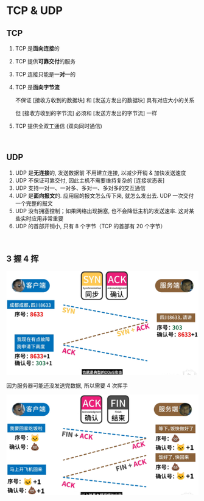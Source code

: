 # TCP & UDP

## TCP

1. TCP 是**面向连接**的

2. TCP 提供**可靠交付**的服务

3. TCP 连接只能是**一对一**的

4. TCP 是**面向字节流**

    不保证 [接收方收到的数据块] 和 [发送方发出的数据块] 具有对应大小的关系

    但 [接收方收到的字节流] 必须和 [发送方发出的字节流] 一样

5. TCP 提供全双工通信 (双向同时通信)

<br>

## UDP

1. UDP 是**无连接**的, 发送数据前 不用建立连接, 以减少开销 & 加快发送速度
2. UDP 不保证可靠交付, 因此主机不需要维持复杂的 [连接状态表]
3. UDP 支持一对一、一对多、多对一、多对多的交互通信
4. UDP 是**面向报文**的. 应用层的报文怎么传下来, 就怎么发出去. UDP 一次交付一个完整的报文
5. UDP 没有拥塞控制；如果网络出现拥塞, 也不会降低主机的发送速率. 这对某些实时应用非常重要
6. UDP 的首部开销小, 只有 8 个字节（TCP 的首部有 20 个字节）

<br>

## 3 握 4 挥

<img src="picture/image-20220302194649739.png" alt="image-20220302194649739" style="zoom:50%;" />

因为服务器可能还没发送完数据, 所以需要 4 次挥手

<img src="picture/image-20220302194518727.png" alt="image-20220302194518727" style="zoom:50%;" />

<br>
